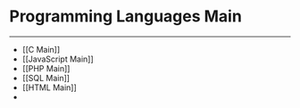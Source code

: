 # Programming Languages Main
***
- [[C Main]]
- [[JavaScript Main]]
- [[PHP Main]]
- [[SQL Main]]
- [[HTML Main]]
- 